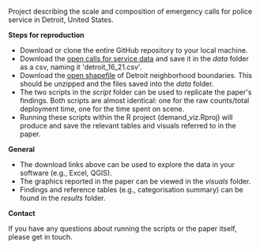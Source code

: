 Project describing the scale and composition of emergency calls for police service in Detroit, United States.

**Steps for reproduction**

- Download or clone the entire GitHub repository to your local machine.
- Download the [open calls for service data](https://data.detroitmi.gov/datasets/detroitmi::911-calls-for-service/about) and save it in the _data_ folder as a csv, naming it 'detroit_16_21.csv'.
- Download the [open shapefile](https://data.detroitmi.gov/datasets/current-city-of-detroit-neighborhoods/explore?location=42.352721%2C-83.099208%2C11.13) of Detroit neighborhood boundaries. This should be unzipped and the files saved into the _data_ folder.
- The two scripts in the _script_ folder can be used to replicate the paper's findings. Both scripts are almost identical: one for the raw counts/total deployment time, one for the time spent on scene.
- Running these scripts within the R project (demand_viz.Rproj) will produce and save the relevant tables and visuals referred to in the paper. 

**General**

- The download links above can be used to explore the data in your software (e.g., Excel, QGIS).
- The graphics reported in the paper can be viewed in the _visuals_ folder.
- Findings and reference tables (e.g., categorisation summary) can be found in the _results_ folder.

**Contact**

If you have any questions about running the scripts or the paper itself, please get in touch.


